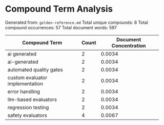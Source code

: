 # Compound Term Analysis

Generated from: `golden-reference.md`
Total unique compounds: 8
Total compound occurrences: 57
Total document words: 597

| Compound Term | Count | Document Concentration |
|---------------|-------|------------------------|
| ai generated | 2 | 0.0034 |
| ai-generated | 2 | 0.0034 |
| automated quality gates | 2 | 0.0034 |
| custom evaluator implementation | 2 | 0.0034 |
| error handling | 2 | 0.0034 |
| llm-based evaluators | 2 | 0.0034 |
| regression testing | 2 | 0.0034 |
| safety evaluators | 4 | 0.0067 |
